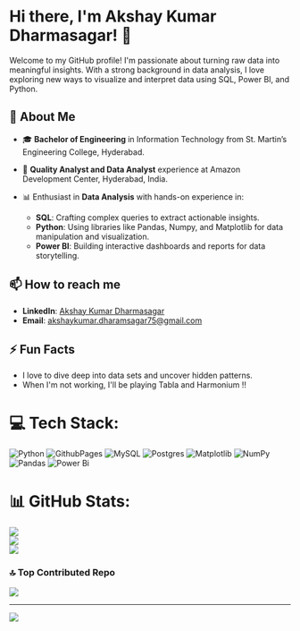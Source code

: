 # Hi there, I'm Akshay Kumar Dharmasagar! 👋
Welcome to my GitHub profile! I'm passionate about turning raw data into meaningful insights. With a strong background in data analysis, I love exploring new ways to visualize and interpret data using SQL, Power BI, and Python.

## 🚀 About Me

- 🎓 **Bachelor of Engineering** in Information Technology from St. Martin’s Engineering College, Hyderabad.
  
- 💼 **Quality Analyst and Data Analyst** experience at Amazon Development Center, Hyderabad, India.
  
- 📊 Enthusiast in **Data Analysis** with hands-on experience in:
  - **SQL**: Crafting complex queries to extract actionable insights.
  - **Python**: Using libraries like Pandas, Numpy, and Matplotlib for data manipulation and visualization.
  - **Power BI**: Building interactive dashboards and reports for data storytelling.

## 📫 How to reach me

- **LinkedIn**: [Akshay Kumar Dharmasagar](https://www.linkedin.com/in/akshay-dharma/)
- **Email**: akshaykumar.dharamsagar75@gmail.com

## ⚡ Fun Facts

- I love to dive deep into data sets and uncover hidden patterns.
- When I'm not working, I'll be playing Tabla and Harmonium !!


# 💻 Tech Stack:
![Python](https://img.shields.io/badge/python-3670A0?style=for-the-badge&logo=python&logoColor=ffdd54) ![GithubPages](https://img.shields.io/badge/github%20pages-121013?style=for-the-badge&logo=github&logoColor=white) ![MySQL](https://img.shields.io/badge/mysql-4479A1.svg?style=for-the-badge&logo=mysql&logoColor=white) ![Postgres](https://img.shields.io/badge/postgres-%23316192.svg?style=for-the-badge&logo=postgresql&logoColor=white) ![Matplotlib](https://img.shields.io/badge/Matplotlib-%23ffffff.svg?style=for-the-badge&logo=Matplotlib&logoColor=black) ![NumPy](https://img.shields.io/badge/numpy-%23013243.svg?style=for-the-badge&logo=numpy&logoColor=white) ![Pandas](https://img.shields.io/badge/pandas-%23150458.svg?style=for-the-badge&logo=pandas&logoColor=white) ![Power Bi](https://img.shields.io/badge/power_bi-F2C811?style=for-the-badge&logo=powerbi&logoColor=black)
# 📊 GitHub Stats:
![](https://github-readme-stats.vercel.app/api?username=aks-hey&theme=dark&hide_border=true&include_all_commits=false&count_private=false)<br/>
![](https://github-readme-streak-stats.herokuapp.com/?user=aks-hey&theme=dark&hide_border=true)<br/>
![](https://github-readme-stats.vercel.app/api/top-langs/?username=aks-hey&theme=dark&hide_border=true&include_all_commits=false&count_private=false&layout=compact)

### 🔝 Top Contributed Repo
![](https://github-contributor-stats.vercel.app/api?username=aks-hey&limit=5&theme=dark&combine_all_yearly_contributions=true)

---
[![](https://visitcount.itsvg.in/api?id=aks-hey&icon=0&color=0)](https://visitcount.itsvg.in)

<!-- Proudly created with GPRM ( https://gprm.itsvg.in ) -->

